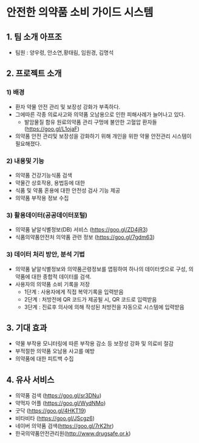  # 안전한 의약품 소비 가이드 시스템
 
 ## 1. 팀 소개 아프조
 - 팀원 : 양우령, 안소연,황태림, 임원경, 김명석 

 ## 2. 프로젝트 소개
 ### 1) 배경
 - 환자 약물 안전 관리 및 보장성 강화가 부족하다.
 - 그에따른 각종 의료사고와 의약품 오남용으로 인한 피해사례가 늘어나고 있다.
    - 발암물질 함유 원료의약품 관리 구멍에 불안한 고혈압 환자들(https://goo.gl/L1ojaF)
 - 의약품 안전 관리및 보장성을 강화하기 위해 개인을 위한 약물 안전관리 시스템이 필요해졌다. 
 
 ### 2) 내용및 기능 
 - 의약품 건강기능식품 검색
 - 약물간 상호작용, 용법등에 대한 
 - 식품 및 약품 혼용에 대한 안전성 검사 기능 제공
 - 의약품 부작용 정보 수집
 
 ### 3) 활용데이터(공공데이터포털)
 - 의약품 낱알식별정보(DB) 서비스 (https://goo.gl/ZD4jR3)
 - 식품의약품안전처 의약품 관련 정보 (https://goo.gl/7gdm63)
  
 ### 3) 데이터 처리 방안, 분석 기법 
 - 의약품 낱알식별정보와 의약품곤령정보를 앱핑하여 하나의 데이터셋으로 구성, 의약품에 대한 종합적 데이터를 검색.
 - 사용자의 의약품 소비 기록을 저장
    - 1단계 : 사용자에게 직접 복약기록을 입력받음
    - 2단계 : 처방전에 QR 코드가 제공될 시, QR 코드로 입력받음
    - 3단계 : 진료후 의사에 의해 작성된 처방전을 자동으로 시스템에 입력받음
     
 ## 3. 기대 효과 
 - 약물 부작용 모니터링에 따른 부작용 감소 등 보장성 강화 및 의료비 절감
 - 부적절한 의약품 오남용 사고를 예방
 - 의약품에 대한 피트백 수집
 
 ## 4. 유사 서비스
 - 의약품 검색 (https://goo.gl/sr3DNu)
 - 약먹자 어플 (https://goo.gl/WydNMo)
 - 굿닥 (https://goo.gl/4HKT19)
 - 비타비타 (https://goo.gl/JScgz6)
 - 네이버 의약품 검색(https://goo.gl/7rK2hr) 
 - 한국의약품안전관리원(http://www.drugsafe.or.k) 

